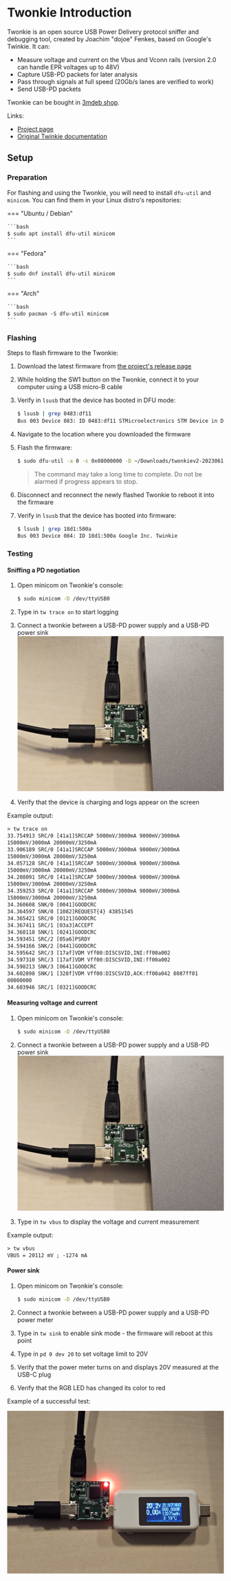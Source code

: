 # Twonkie Introduction

Twonkie is an open source USB Power Delivery protocol sniffer and debugging
tool, created by Joachim "dojoe" Fenkes, based on Google's Twinkie. It can:

- Measure voltage and current on the Vbus and Vconn rails (version 2.0 can
  handle EPR voltages up to 48V)
- Capture USB-PD packets for later analysis
- Pass through signals at full speed (20Gb/s lanes are verified to work)
- Send USB-PD packets

Twonkie can be bought in [3mdeb shop](https://shop.3mdeb.com/shop/open-source-hardware/twonkie-usb-c-sniffer/).

Links:

- [Project page](https://github.com/dojoe/Twonkie)
- [Original Twinkie documentation](https://www.chromium.org/chromium-os/twinkie/)

## Setup

### Preparation

For flashing and using the Twonkie, you will need to install `dfu-util` and
`minicom`. You can find them in your Linux distro's repositories:

=== "Ubuntu / Debian"

    ```bash
    $ sudo apt install dfu-util minicom
    ```

=== "Fedora"

    ```bash
    $ sudo dnf install dfu-util minicom
    ```

=== "Arch"

    ```bash
    $ sudo pacman -S dfu-util minicom
    ```

### Flashing

Steps to flash firmware to the Twonkie:

1. Download the latest firmware from [the project's release page](https://github.com/dojoe/Twonkie/releases)
1. While holding the SW1 button on the Twonkie, connect it to your computer using
   a USB micro-B cable
1. Verify in `lsusb` that the device has booted in DFU mode:

    ```bash
    $ lsusb | grep 0483:df11
    Bus 003 Device 083: ID 0483:df11 STMicroelectronics STM Device in DFU Mode
    ```

1. Navigate to the location where you downloaded the firmware
1. Flash the firmware:

    ```bash
    $ sudo dfu-util -a 0 -s 0x08000000 -D ~/Downloads/twonkiev2-20230611.bin
    ```

    > The command may take a long time to complete. Do not be alarmed if progress
    > appears to stop.
1. Disconnect and reconnect the newly flashed Twonkie to reboot it into the
   firmware
1. Verify in `lsusb` that the device has booted into firmware:

    ```bash
    $ lsusb | grep 18d1:500a
    Bus 003 Device 084: ID 18d1:500a Google Inc. Twinkie
    ```

### Testing

#### Sniffing a PD negotiation


1. Open minicom on Twonkie's console:

    ```bash
    $ sudo minicom -D /dev/ttyUSB0
    ```

1. Type in `tw trace on` to start logging
1. Connect a twonkie between a USB-PD power supply and a USB-PD power sink
![Twonkie connected between a laptop and PD charger](./../../images/twonkie_sniffing.jpg)
1. Verify that the device is charging and logs appear on the screen

Example output:

```
> tw trace on
33.754913 SRC/0 [41a1]SRCCAP 5000mV/3000mA 9000mV/3000mA 15000mV/3000mA 20000mV/3250mA
33.906189 SRC/0 [41a1]SRCCAP 5000mV/3000mA 9000mV/3000mA 15000mV/3000mA 20000mV/3250mA
34.057128 SRC/0 [41a1]SRCCAP 5000mV/3000mA 9000mV/3000mA 15000mV/3000mA 20000mV/3250mA
34.208091 SRC/0 [41a1]SRCCAP 5000mV/3000mA 9000mV/3000mA 15000mV/3000mA 20000mV/3250mA
34.359253 SRC/0 [41a1]SRCCAP 5000mV/3000mA 9000mV/3000mA 15000mV/3000mA 20000mV/3250mA
34.360608 SNK/0 [0041]GOODCRC
34.364597 SNK/0 [1082]REQUEST{4} 43851545
34.365421 SRC/0 [0121]GOODCRC
34.367411 SRC/1 [03a3]ACCEPT
34.368118 SNK/1 [0241]GOODCRC
34.593451 SRC/2 [05a6]PSRDY
34.594166 SNK/2 [0441]GOODCRC
34.595642 SRC/3 [17af]VDM Vff00:DISCSVID,INI:ff00a002
34.597310 SRC/3 [17af]VDM Vff00:DISCSVID,INI:ff00a002
34.598213 SNK/3 [0641]GOODCRC
34.602898 SNK/1 [328f]VDM Vff00:DISCSVID,ACK:ff00a042 8087ff01 00000000
34.603946 SRC/1 [0321]GOODCRC
```

#### Measuring voltage and current

1. Open minicom on Twonkie's console:

    ```bash
    $ sudo minicom -D /dev/ttyUSB0
    ```

1. Connect a twonkie between a USB-PD power supply and a USB-PD power sink
![Twonkie connected between a laptop and PD charger](./../../images/twonkie_sniffing.jpg)
1. Type in `tw vbus` to display the voltage and current measurement

Example output:

```
> tw vbus
VBUS = 20112 mV ; -1274 mA
```

#### Power sink

1. Open minicom on Twonkie's console:

    ```bash
    $ sudo minicom -D /dev/ttyUSB0
    ```

1. Connect a twonkie between a USB-PD power supply and a USB-PD power meter
1. Type in `tw sink` to enable sink mode - the firmware will reboot at this
   point
1. Type in `pd 0 dev 20` to set voltage limit to 20V
1. Verify that the power meter turns on and displays 20V measured at the USB-C
   plug
1. Verify that the RGB LED has changed its color to red

Example of a successful test:

![Twonkie connected between a power meter and PD charger](./../../images/twonkie_sinking.jpg)
